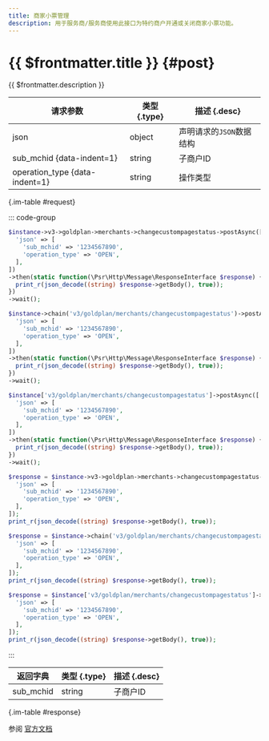 ```yaml
---
title: 商家小票管理
description: 用于服务商/服务商使用此接口为特约商户开通或关闭商家小票功能。
---
```


# {{ $frontmatter.title }} {#post}

{{ $frontmatter.description }}

| 请求参数 | 类型 {.type} | 描述 {.desc}
| --- | --- | ---
| json | object | 声明请求的`JSON`数据结构
| sub_mchid {data-indent=1} | string | 子商户ID
| operation_type {data-indent=1} | string | 操作类型

{.im-table #request}

::: code-group

```php [异步纯链式]
$instance->v3->goldplan->merchants->changecustompagestatus->postAsync([
  'json' => [
    'sub_mchid' => '1234567890',
    'operation_type' => 'OPEN',
  ],
])
->then(static function(\Psr\Http\Message\ResponseInterface $response) {
  print_r(json_decode((string) $response->getBody(), true));
})
->wait();
```

```php [异步声明式]
$instance->chain('v3/goldplan/merchants/changecustompagestatus')->postAsync([
  'json' => [
    'sub_mchid' => '1234567890',
    'operation_type' => 'OPEN',
  ],
])
->then(static function(\Psr\Http\Message\ResponseInterface $response) {
  print_r(json_decode((string) $response->getBody(), true));
})
->wait();
```

```php [异步属性式]
$instance['v3/goldplan/merchants/changecustompagestatus']->postAsync([
  'json' => [
    'sub_mchid' => '1234567890',
    'operation_type' => 'OPEN',
  ],
])
->then(static function(\Psr\Http\Message\ResponseInterface $response) {
  print_r(json_decode((string) $response->getBody(), true));
})
->wait();
```

```php [同步纯链式]
$response = $instance->v3->goldplan->merchants->changecustompagestatus->post([
  'json' => [
    'sub_mchid' => '1234567890',
    'operation_type' => 'OPEN',
  ],
]);
print_r(json_decode((string) $response->getBody(), true));
```

```php [同步声明式]
$response = $instance->chain('v3/goldplan/merchants/changecustompagestatus')->post([
  'json' => [
    'sub_mchid' => '1234567890',
    'operation_type' => 'OPEN',
  ],
]);
print_r(json_decode((string) $response->getBody(), true));
```

```php [同步属性式]
$response = $instance['v3/goldplan/merchants/changecustompagestatus']->post([
  'json' => [
    'sub_mchid' => '1234567890',
    'operation_type' => 'OPEN',
  ],
]);
print_r(json_decode((string) $response->getBody(), true));
```

:::

| 返回字典 | 类型 {.type} | 描述 {.desc}
| --- | --- | ---
| sub_mchid | string | 子商户ID

{.im-table #response}

参阅 [官方文档](https://pay.weixin.qq.com/wiki/doc/apiv3/wxpay/goldplan/chapter3_2.shtml)
